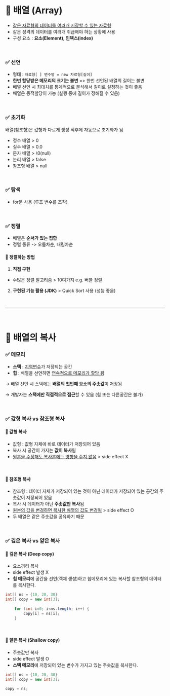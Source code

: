 # 📌 배열 (Array)
- <u>같은 자료형의 데이터를 여러개 저장할 수 있는 자료형</u>
- 같은 성격의 데이터를 여러개 취급해야 하는 상황에 사용
- 구성 요소 : **요소(Element), 인덱스(index)**

<br>

### ✅ 선언
- 형태 : `자료형[ ] 변수명 = new 자료형[길이]`
- **한번 할당받은 메모리의 크기는 불변** => 한번 선언된 배열의 길이는 불변
- 배열 선언 시 최대치를 통계적으로 분석해서 길이로 설정하는 것이 좋음
- 배열은 동적할당이 가능 (실행 중에 길이가 정해질 수 있음)

<br>

### ✅ 초기화
배열(참조형)은 값형과 다르게 생성 직후에 자동으로 초기화가 됨
- 정수 배열 > 0
- 실수 배열 > 0.0
- 문자 배열 > \0(null)
- 논리 배열 > false
- 참조형 배열 > null

<br>

### ✅ 탐색
- for문 사용 (루프 변수를 조작)

<br>

### ✅ 정렬
- 배열은 **순서가 있는 집합**
- 정렬 종류 -> 오름차순, 내림차순

#### 🔻 정렬하는 방법
1. **직접 구현**
- 수많은 정렬 알고리즘 > 10여가지 e.g. 버블 정렬

2. **구현된 기능 활용 (JDK)** > Quick Sort 사용 (성능 좋음)

<br>

---

<br>

# 📌 배열의 복사
### ✅ 메모리
- **스택** : <u>지역변수</u>가 저장되는 공간
- **힙** : 배열을 선언하면 <u>연속적으로 메모리가 할당 됨</u>

→ 배열 선언 시 스택에는 **배열의 첫번째 요소의 주솟값**이 저장됨

→ 개발자는 **스택에만 직접적으로 접근**할 수 있음 (힙 또는 다른공간은 불가)

<br>

### ✅ 값형 복사 vs 참조형 복사
#### 🔻 값형 복사
- 값형 : 값형 자체에 바로 데이터가 저장되어 있음
- 복사 시 공간이 가지는 **값이 복사**됨
- <u>원본을 수정해도 복사본에는 영향을 주지 않음</u> > side effect X

<br>

#### 🔻 참조형 복사
- 참조형 : 데이터 자체가 저장되어 있는 것이 아닌 데이터가 저장되어 있는 공간의 주솟값이 저장되어 있음
- 복사 시 데이터가 아닌 **주솟값만 복사**됨
- <u>원본의 값을 변경하면 복사한 배열의 값도 변경됨</u> > side effect O
- 두 배열은 같은 주솟값을 공유하기 때문

<br>

### ✅ 깊은 복사 vs 얕은 복사
#### 🔻 깊은 복사 (Deep copy)
- 요소끼리 복사
- side effect 발생 X
- **힙 메모리**에 공간을 선언(객체 생성)하고 힙메모리에 있는 복사할 참조형의 데이터를 복사한다.
```java
int[] ns = {10, 20, 30}
int[] copy = new int[3];	
	
    for (int i=0; i<ns.length; i++) {
        copy[i] = ns[i];
    }

```

<br>

#### 🔻 얕은 복사 (Shallow copy)
- 주솟값만 복사
- side effect 발생 O
- **스택 메모리**에 저장되어 있는 변수가 가지고 있는 주솟값을 복사한다.
```java
int[] ns = {10, 20, 30}
int[] copy = new int[3];	
	
copy = ns;
```
